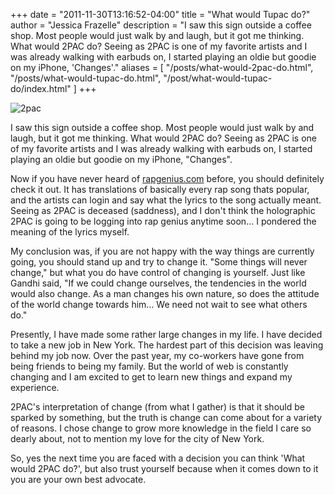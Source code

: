 +++
date = "2011-11-30T13:16:52-04:00"
title = "What would Tupac do?"
author = "Jessica Frazelle"
description = "I saw this sign outside a coffee shop. Most people would just walk by and laugh, but it got me thinking. What would 2PAC do? Seeing as 2PAC is one of my favorite artists and I was already walking with earbuds on, I started playing an oldie but goodie on my iPhone, 'Changes'."
aliases = [
    "/posts/what-would-2pac-do.html",
    "/posts/what-would-tupac-do.html",
    "/post/what-would-tupac-do/index.html"
]
+++


![2pac](/img/2pac.jpg)

I saw this sign outside a coffee shop. Most people would just walk by and laugh, but it got me thinking. What would 2PAC do? Seeing as 2PAC is one of my favorite artists and I was already walking with earbuds on, I started playing an oldie but goodie on my iPhone, "Changes".<!--more-->

Now if you have never heard of <a href="http://rapgenius.com" target="_blank">rapgenius.com</a> before, you should definitely check it out. It has translations of basically every rap song thats popular, and the artists can login and say what the lyrics to the song actually meant. Seeing as 2PAC is deceased (saddness), and I don't think the holographic 2PAC is going to be logging into rap genius anytime soon&#8230; I pondered the meaning of the lyrics myself.

My conclusion was, if you are not happy with the way things are currently going, you should stand up and try to change it. "Some things will never change," but what you do have control of changing is yourself. Just like Gandhi said, "If we could change ourselves, the tendencies in the world would also change. As a man changes his own nature, so does the attitude of the world change towards him… We need not wait to see what others do."

Presently, I have made some rather large changes in my life. I have decided to take a new job in New York. The hardest part of this decision was leaving behind my job now. Over the past year, my co-workers have gone from being friends to being my family. But the world of web is constantly changing and I am excited to get to learn new things and expand my experience.

2PAC's interpretation of change (from what I gather) is that it should be sparked by something, but the truth is change can come about for a variety of reasons. I chose change to grow more knowledge in the field I care so dearly about, not to mention my love for the city of New York.

So, yes the next time you are faced with a decision you can think 'What would 2PAC do?', but also trust yourself because when it comes down to it you are your own best advocate.
